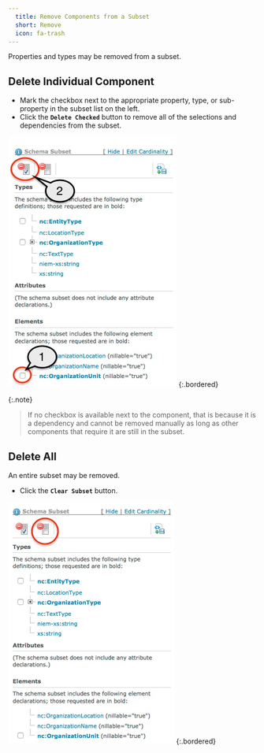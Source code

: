```yaml
---
  title: Remove Components from a Subset
  short: Remove
  icon: fa-trash
---
```


Properties and types may be removed from a subset.

## Delete Individual Component

- Mark the checkbox next to the appropriate property, type, or sub-property in the subset list on the left.
- Click the **`Delete Checked`** button to remove all of the selections and dependencies from the subset.

![Delete component from subset](delete.png)
{:.bordered}

{:.note}
> If no checkbox is available next to the component, that is because it is a dependency and cannot be removed manually as long as other components that require it are still in the subset.

## Delete All

An entire subset may be removed.

- Click the **`Clear Subset`** button.

![Clear subset](clear-all.png)
{:.bordered}
